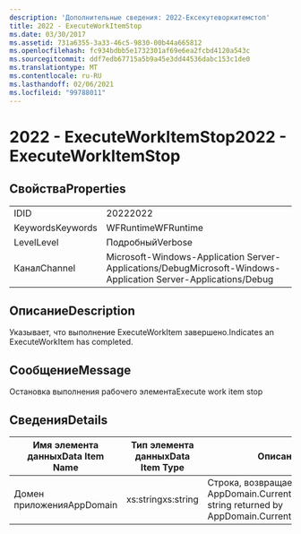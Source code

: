 ```yaml
---
description: 'Дополнительные сведения: 2022-Ексекутеворкитемстоп'
title: 2022 - ExecuteWorkItemStop
ms.date: 03/30/2017
ms.assetid: 731a6355-3a33-46c5-9830-00b44a665812
ms.openlocfilehash: fc934bdbb5e1732301af69e6ea2fcbd4120a543c
ms.sourcegitcommit: ddf7edb67715a5b9a45e3dd44536dabc153c1de0
ms.translationtype: MT
ms.contentlocale: ru-RU
ms.lasthandoff: 02/06/2021
ms.locfileid: "99788011"
---
```

# <a name="2022---executeworkitemstop"></a><span data-ttu-id="e538e-103">2022 - ExecuteWorkItemStop</span><span class="sxs-lookup"><span data-stu-id="e538e-103">2022 - ExecuteWorkItemStop</span></span>

## <a name="properties"></a><span data-ttu-id="e538e-104">Свойства</span><span class="sxs-lookup"><span data-stu-id="e538e-104">Properties</span></span>  
  
|||  
|-|-|  
|<span data-ttu-id="e538e-105">ID</span><span class="sxs-lookup"><span data-stu-id="e538e-105">ID</span></span>|<span data-ttu-id="e538e-106">2022</span><span class="sxs-lookup"><span data-stu-id="e538e-106">2022</span></span>|  
|<span data-ttu-id="e538e-107">Keywords</span><span class="sxs-lookup"><span data-stu-id="e538e-107">Keywords</span></span>|<span data-ttu-id="e538e-108">WFRuntime</span><span class="sxs-lookup"><span data-stu-id="e538e-108">WFRuntime</span></span>|  
|<span data-ttu-id="e538e-109">Level</span><span class="sxs-lookup"><span data-stu-id="e538e-109">Level</span></span>|<span data-ttu-id="e538e-110">Подробный</span><span class="sxs-lookup"><span data-stu-id="e538e-110">Verbose</span></span>|  
|<span data-ttu-id="e538e-111">Канал</span><span class="sxs-lookup"><span data-stu-id="e538e-111">Channel</span></span>|<span data-ttu-id="e538e-112">Microsoft-Windows-Application Server-Applications/Debug</span><span class="sxs-lookup"><span data-stu-id="e538e-112">Microsoft-Windows-Application Server-Applications/Debug</span></span>|  
  
## <a name="description"></a><span data-ttu-id="e538e-113">Описание</span><span class="sxs-lookup"><span data-stu-id="e538e-113">Description</span></span>  

 <span data-ttu-id="e538e-114">Указывает, что выполнение ExecuteWorkItem завершено.</span><span class="sxs-lookup"><span data-stu-id="e538e-114">Indicates an ExecuteWorkItem has completed.</span></span>  
  
## <a name="message"></a><span data-ttu-id="e538e-115">Сообщение</span><span class="sxs-lookup"><span data-stu-id="e538e-115">Message</span></span>  

 <span data-ttu-id="e538e-116">Остановка выполнения рабочего элемента</span><span class="sxs-lookup"><span data-stu-id="e538e-116">Execute work item stop</span></span>  
  
## <a name="details"></a><span data-ttu-id="e538e-117">Сведения</span><span class="sxs-lookup"><span data-stu-id="e538e-117">Details</span></span>  
  
|<span data-ttu-id="e538e-118">Имя элемента данных</span><span class="sxs-lookup"><span data-stu-id="e538e-118">Data Item Name</span></span>|<span data-ttu-id="e538e-119">Тип элемента данных</span><span class="sxs-lookup"><span data-stu-id="e538e-119">Data Item Type</span></span>|<span data-ttu-id="e538e-120">Описание</span><span class="sxs-lookup"><span data-stu-id="e538e-120">Description</span></span>|  
|--------------------|--------------------|-----------------|  
|<span data-ttu-id="e538e-121">Домен приложения</span><span class="sxs-lookup"><span data-stu-id="e538e-121">AppDomain</span></span>|<span data-ttu-id="e538e-122">xs:string</span><span class="sxs-lookup"><span data-stu-id="e538e-122">xs:string</span></span>|<span data-ttu-id="e538e-123">Строка, возвращаемая AppDomain.CurrentDomain.FriendlyName.</span><span class="sxs-lookup"><span data-stu-id="e538e-123">The string returned by AppDomain.CurrentDomain.FriendlyName.</span></span>|
